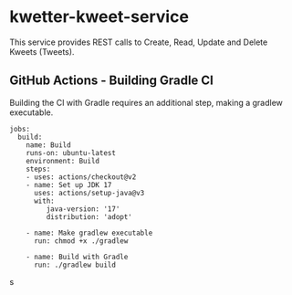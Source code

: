 # kwetter-kweet-service

This service provides REST calls to Create, Read, Update and Delete Kweets (Tweets).

## GitHub Actions - Building Gradle CI
Building the CI with Gradle requires an additional step, making a gradlew executable.

```
jobs:
  build:
    name: Build
    runs-on: ubuntu-latest
    environment: Build
    steps:
    - uses: actions/checkout@v2
    - name: Set up JDK 17
      uses: actions/setup-java@v3
      with:
         java-version: '17'
         distribution: 'adopt'

    - name: Make gradlew executable
      run: chmod +x ./gradlew

    - name: Build with Gradle
      run: ./gradlew build
```
s